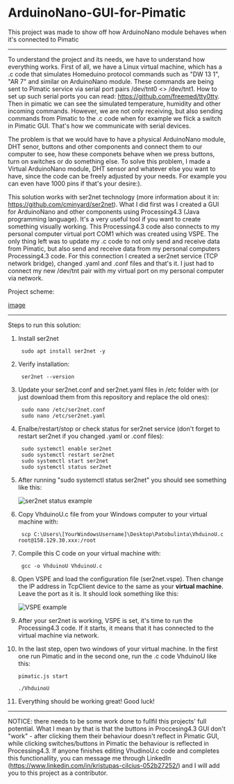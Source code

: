 # ArduinoNano-GUI-for-Pimatic
This project was made to show off how ArduinoNano module behaves when it's connected to Pimatic

--------------------------------------------------------------------------------------------

To understand the project and its needs, we have to understand how everything works. First of all, we have a Linux virtual machine, which has a .c code that simulates Homeduino protocol commands such as "DW 13 1", "AR 7" and similar on ArduinoNano module. These commands are being sent to Pimatic service via serial port pairs /dev/tnt0 <> /dev/tnt1. How to set up such serial ports you can read: https://github.com/freemed/tty0tty. Then in pimatic we can see the simulated temperature, humidity and other incoming commands. However, we are not only receiving, but also sending commands from Pimatic to the .c code when for example we flick a switch in Pimatic GUI. That's how we communicate with serial devices.

The problem is that we would have to have a physical ArduinoNano module, DHT senor, buttons and other components and connect them to our computer to see, how these componets behave when we press buttons, turn on switches or do something else. To solve this problem, I made a Virtual ArduinoNano module, DHT sensor and whatever else you want to have, since the code can be freely adjusted by your needs. For example you can even have 1000 pins if that's your desire:).

This solution works with ser2net technology (more information about it in: https://github.com/cminyard/ser2net). What I did first was I created a GUI for ArduinoNano and other components using Processing4.3 (Java programming language). It's a very useful tool if you want to create something visually working. This Processing4.3 code also connects to my personal computer virtual port COM1 which was created using VSPE. The only thing left was to update my .c code to not only send and receive data from Pimatic, but also send and receive data from my personal computers Processing4.3 code. For this connection I created a ser2net service (TCP network bridge), changed .yaml and .conf files and that's it. I just had to connect my new /dev/tnt pair with my virtual port on my personal computer via network.

Project scheme:

[image](https://github.com/user-attachments/assets/7825414a-2c95-43c4-b7c1-e09815be5d1d)


--------------------------------------------------------------------------------------------

Steps to run this solution:
1. Install ser2net

		sudo apt install ser2net -y

2. Verify installation:

		ser2net --version
   
3. Update your ser2net.conf and ser2net.yaml files in /etc folder with (or just download them from this repository and replace the old ones):

     	sudo nano /etc/ser2net.conf
   		sudo nano /etc/ser2net.yaml

4. Enalbe/restart/stop or check status for ser2net service (don't forget to restart ser2net if you changed .yaml or .conf files):

		sudo systemctl enable ser2net
		sudo systemctl restart ser2net
		sudo systemctl start ser2net
		sudo systemctl status ser2net

5. After running "sudo systemctl status ser2net" you should see something like this:

   ![ser2net status example](https://github.com/user-attachments/assets/bc2d6348-4de9-4367-9127-5e130abfc694)

6. Copy VhduinoU.c file from your Windows computer to your virtual machine with:

		scp C:\Users\[YourWindowsUsername]\Desktop\Patobulinta\VhduinoU.c root@158.129.30.xxx:/root

7. Compile this C code on your virtual machine with:

		gcc -o VhduinoU VhduinoU.c

8. Open VSPE and load the configuration file (ser2net.vspe). Then change the IP address in TcpClient device to the same as your **virtual machine**. Leave the port as it is. It should look something like this:

   ![VSPE example](https://github.com/user-attachments/assets/5ab0cbd7-219e-4a6e-b750-aaa7aff8b42e)

9. After your ser2net is working, VSPE is set, it's time to run the Processing4.3 code. If it starts, it means that it has connected to the virtual machine via network.
10. In the last step, open two windows of your virtual machine. In the first one run Pimatic and in the second one, run the .c code VhduinoU like this:

		pimatic.js start

		./VhduinoU

11. Everything should be working great! Good luck!
--------------------------------------------------------------------------------------------
NOTICE: there needs to be some work done to fullfil this projects' full potential. What I mean by that is that the buttons in Proccesing4.3 GUI don't "work" - after clicking them their behaviour doesn't reflect in Pimatic GUI, while clicking switches/buttons in Pimatic the behaviour is reflected in Processing4.3. If anyone finishes editing VhudinoU.c code and completes this functionallity, you can message me through LinkedIn (https://www.linkedin.com/in/kristupas-cilcius-052b27252/) and I will add you to this project as a contributor.
